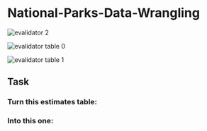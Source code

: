 # National-Parks-Data-Wrangling
![evalidator 2](https://github.com/adarshkhub/National-Parks-Data-Wrangling/assets/67844710/a98d4804-8cd8-4bc3-b70f-ba5c2be04f66)

![evalidator table 0](https://github.com/adarshkhub/National-Parks-Data-Wrangling/assets/67844710/7f4a714b-f11d-426c-b6a4-97fa5e727cc9)

![evalidator table 1](https://github.com/adarshkhub/National-Parks-Data-Wrangling/assets/67844710/7097f53c-df0f-4bbc-9323-ca032df88612)


## Task 


### Turn this estimates table:





### Into this one:





